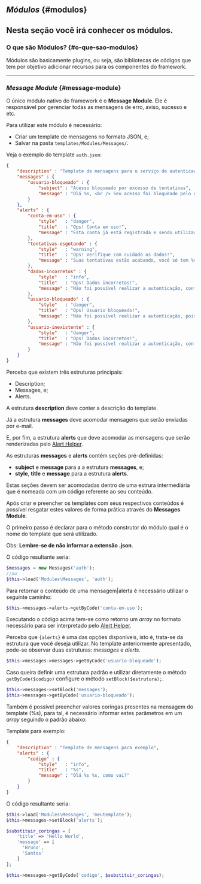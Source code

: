 ## *Módulos* {#modulos}

Nesta seção você irá conhecer os módulos.
----
### O que são Módulos? {#o-que-sao-modulos}

Módulos são basicamente plugins, ou seja, são bibliotecas de códigos que tem por objetivo adicionar recursos para os componentes do framework.

----
### *Message Module* {#message-module}

O único módulo nativo do framework é o <b>Message Module</b>. Ele é responsável por gerenciar todas as mensagens de erro, aviso, sucesso e etc.

Para utilizar este módulo é necessário:

+ Criar um template de mensagens no formato JSON, e;
+ Salvar na pasta `templates/Modules/Messages/`.

Veja o exemplo do template `auth.json`:
```json
{
    "description" : "Template de mensagens para o serviço de autenticação",
    "messages" : {
        "usuario-bloqueado" : {
            "subject" : "Acesso bloqueado por excesso de tentativas",
            "message" : "Olá %s, <br /> Seu acesso foi bloqueado pelo excesso de tentativas, contate o administrador para liberação. Lembre-se de que esse recurso é para sua segurança, caso necessário solicite um novo acesso para evitar transtornos futuros."
        }
    },
    "alerts" : {
        "conta-em-uso" : {
            "style"   : "danger",
            "title"   : "Ops! Conta em uso!",
            "message" : "Esta conta já está registrada e sendo utilizada no momento!"
        },
        "tentativas-esgotando" : {
            "style"   : "warning",
            "title"   : "Ops! Verifique com cuidado os dados!",
            "message" : "Suas tentativas estão acabando, você só tem %s tentativa(s)! Após exceder esse número seu acesso só será liberado através da aprovação do administrador!"
        },
        "dados-incorretos" : {
            "style"   : "info",
            "title"   : "Ops! Dados incorretos!",
            "message" : "Não foi possível realizar a autenticação, confira seus dados!"
        },
        "usuario-bloqueado" : {
            "style"   : "danger",
            "title"   : "Ops! Usuário bloqueado!",
            "message" : "Não foi possível realizar a autenticação, pois este usuário encontra-se bloqueado no sistema, contate o administrador para liberação!"
        },
        "usuario-inexistente" : {
            "style"   : "danger",
            "title"   : "Ops! Dados incorretos!",
            "message" : "Não foi possível realizar a autenticação, confira seus dados!"
        }
    }
}
```

Perceba que existem três estruturas principais:

+ Description;
+ Messages, e;
+ Alerts.

A estrutura <b>description</b> deve conter a descrição do template.

Já a estrutura <b>messages</b> deve acomodar mensagens que serão enviadas por e-mail.

E, por fim, a estrutura <b>alerts</b> que deve acomodar as mensagens que serão renderizadas pelo [Alert Helper](#alert-helper).

As estruturas <b>messages</b> e <b>alerts</b> contém seções pré-definidas:

+ <b>subject</b> e <b>message</b> para a a estrutura <b>messages</b>, e;
+ <b>style</b>, <b>title</b> e <b>message</b> para a estrutura <b>alerts</b>.

Estas seções devem ser acomodadas dentro de uma estrura intermediária que é nomeada com um código referente ao seu conteúdo.

Após criar e preencher os templates com seus respectivos conteúdos é possível resgatar estes valores de forma prática através do <b>Messages Module</b>.

O primeiro passo é declarar para o método construtor do módulo qual é o nome do template que será utilizado.

Obs: <b>Lembre-se de não informar a extensão .json</b>.

O código resultante seria:
```php
$messages = new Messages('auth');
//ou
$this->load('Modules\Messages', 'auth');
```

Para retornar o conteúdo de uma mensagem|alerta é necessário utilizar o seguinte caminho:

```php
$this->messages->alerts->getByCode('conta-em-uso');
```

Executando o código acima tem-se como retorno um *array* no formato necessário para ser interpretado pelo [Alert Helper](#alert-helper).

Perceba que `{alerts}` é uma das opções disponíveis, isto é, trata-se da estrutura que você deseja utilizar. No template anteriormente apresentado, pode-se observar duas estruturas: *messages* e *alerts*.

```php
$this->messages->messages->getByCode('usuario-bloqueado');
```

Caso queira definir uma estrutura padrão e utilizar diretamente o método `getByCode($codigo)` configure o método `setBlock($estrutura);`.

```php
$this->messages->setBlock('messages');
$this->messages->getByCode('usuario-bloqueado');
```

Também é possível preencher valores coringas presentes na mensagem do template (%s), para tal, é necessário informar estes parâmetros em um *array* seguindo o padrão abaixo:

Template para exemplo:
```json
{
    "description" : "Template de mensagens para exemplo",
    "alerts" : {
        "codigo" : {
            "style"   : "info",
            "title"   : "%s",
            "message" : "Olá %s %s, como vai?"
        }
    }
}
```
O código resultante seria:
```php
$this->load('Modules\Messages', 'meutemplate');
$this->messages->setBlock('alerts');

$substituir_coringas = [
    'title' => 'Hello World',
    'message' => [
      'Bruno',
      'Santos'
    ]
];

$this->messages->getByCode('codigo', $substituir_coringas);
```